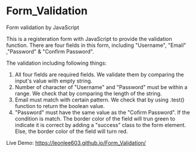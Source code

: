 # Form_Validation
Form validation by JavaScript

This is a registeration form with JavaScript to provide the validation function.
There are four fields in this form, including "Username", "Email" ,"Password" & "Confirm Password".

The validation including following things:
1. All four fields are required fields. We validate them by comparing the input's value with empty string.
2. Number of character of "Username" and "Password" must be within a range. We check that by comparing the length of the string.
3. Email must match with certain pattern. We check that by using .test() function to return the boolean value.
4. "Password" must have the same value as the "Cofirm Password".
If the condition is match. The border color of the field will trun green to indicate it is correct by adding a "success" class to the form element.
Else, the border color of the field will turn red.

Live Demo:
https://leonlee603.github.io/Form_Validation/
